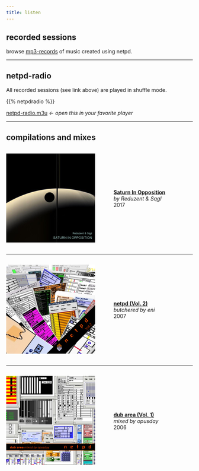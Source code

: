 ```yaml
---
title: listen
---
```


## recorded sessions
browse [mp3-records](/sessions/?C=N;O=D) of music created using netpd.

---

## netpd-radio

All recorded sessions (see link above) are played in shuffle mode.

{{% netpdradio  %}}

[netpd-radio.m3u](netpd-radio.m3u) *← open this in your favorite player*



---

## compilations and mixes

<div style="display: flex; align-items: center; justify-content: left;">
<div>

[![Saturn In Opposition](images/saturn_in_opposition_cover_240x240.jpg)](saturn-in-opposition)  

</div><div style="margin-left: 50px">

**[Saturn In Opposition](saturn-in-opposition)**  
*by Reduzent & Sqgl*  
2017

</div></div>

---

<div style="display: flex; align-items: center; justify-content: left;">
<div>

[![netpd Vol. 2](images/netpd-vol2.jpg)](netpd-vol-2)  

</div><div style="margin-left: 50px">

**[netpd (Vol. 2)](netpd-vol-2)**  
*butchered by eni*  
2007

</div></div>

---

<div style="display: flex; align-items: center; justify-content: left;">
<div>

[![netpd dubarea mixed by opusday](images/netpd-dubarea.jpg)](dub-area-vol-1)  

</div><div style="margin-left: 50px">

**[dub area (Vol. 1)](dub-area-vol-1)**  
*mixed by opusday*  
2006

</div></div>
